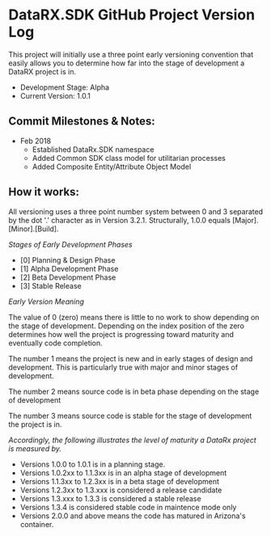 # DataRX.SDK GitHub Project Version Log
This project will initially use a three point early versioning convention that easily allows you to determine how far into the stage of development a DataRX project is in.

- Development Stage: Alpha
- Current Version: 1.0.1

## Commit Milestones & Notes:

- Feb 2018
  - Established DataRx.SDK namespace
  - Added Common SDK class model for utilitarian processes
  - Added Composite Entity/Attribute Object Model

## How it works:

All versioning uses a three point number system between 0 and 3 separated by the dot '.' character as in Version 3.2.1. Structurally, 1.0.0 equals [Major].[Minor].[Build].

*Stages of Early Development Phases*
- [0] Planning & Design Phase
- [1] Alpha Development Phase
- [2] Beta Development Phase
- [3] Stable Release

*Early Version Meaning*

The value of 0 (zero) means there is little to no work to show depending on the stage of development. Depending on the index position of the zero determines how well the project is progressing toward maturity and eventually code completion.

The number 1 means the project is new and in early stages of design and development. This is particularly true with major and minor stages of development.

The number 2 means source code is in beta phase depending on the stage of development

The number 3 means source code is stable for the stage of development the project is in.

*Accordingly, the following illustrates the level of maturity a DataRx project is measured by.*

- Versions 1.0.0 to 1.0.1 is in a planning stage.
- Versions 1.0.2xx to 1.1.3xx is in an alpha stage of development
- Versions 1.1.3xx to 1.2.3xx is in a beta stage of development
- Versions 1.2.3xx to 1.3.xxx is considered a release candidate
- Versions 1.3.xxx to 1.3.3 is considered a stable release
- Versions 1.3.4 is considered stable code in maintence mode only
- Versions 2.0.0 and above means the code has matured in Arizona's container.







